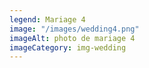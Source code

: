 ```yaml
---
legend: Mariage 4
image: "/images/wedding4.png"
imageAlt: photo de mariage 4
imageCategory: img-wedding
---
```



